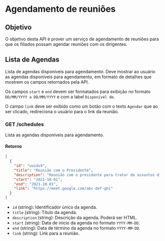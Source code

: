 # Agendamento de reuniões

## Objetivo

O objetivo desta API é prover um serviço de agendamento de reuniões para que os filiados possam agendar reuniões com os dirigentes.

## Lista de Agendas

Lista de agendas disponíveis para agendamento. Deve mostrar ao usuário as agendas disponíveis para agendamento, em formato de detalhes que mostrem os campos retornados pela API.

Os campos `start` e `end` devem ser formatados para exibição no formato `DD/MM/YYYY a DD/MM/YYYY` e com a label `Disponível de`.

O campo `link` deve ser exibido como um botão com o texto `Agendar` que ao ser clicado, redireciona o usuário para o link da reunião.

### GET /schedules

Lista as agendas disponíveis para agendamento.

#### Retorno

```json
[
  {
    "id": "uuidv4",
    "title": "Reunião com o Presidente",
    "description": "Reunião com o presidente para tratar de assuntos diversos",
    "start": "2021-10-01",
    "end": "2021-10-01",
    "link": "https://meet.google.com/abc-def-ghi"
  }
]
```

- `id` (string): Identificador único da agenda.
- `title` (string): Título da agenda.
- `description` (string): Descrição da agenda. Poderá ser HTML.
- `start` (string): Data de início da agenda no formato `YYYY-MM-DD`.
- `end` (string): Data de término da agenda no formato `YYYY-MM-DD`.
- `link` (string): Link para a reunião.